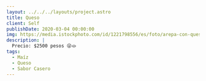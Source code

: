 ```yaml
---
layout: ../../../layouts/project.astro
title: Queso
client: Self
publishDate: 2020-03-04 00:00:00
img: https://media.istockphoto.com/id/1221798556/es/foto/arepa-con-queso-amarillo-sobre-una-tabla-de-madera.jpg?s=612x612&w=0&k=20&c=IwSQXh2450nyTdTLKvy5ebHzob8cj_Wfs4mcR5Ud89w=
description: |
  Precio: $2500 pesos 😜🫓
tags:
  - Maíz
  - Queso
  - Sabor Casero
---
```

